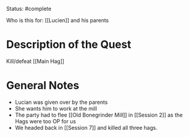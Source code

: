 Status: #complete 

Who is this for: [[Lucien]] and his parents
# Description of the Quest
Kill/defeat [[Main Hag]]
# General Notes

- Lucian was given over by the parents
- She wants him to work at the mill
- The party had to flee [[Old Bonegrinder Mill]] in [[Session 2]] as the Hags were too OP for us
- We headed back in [[Session 7]] and killed all three hags. 